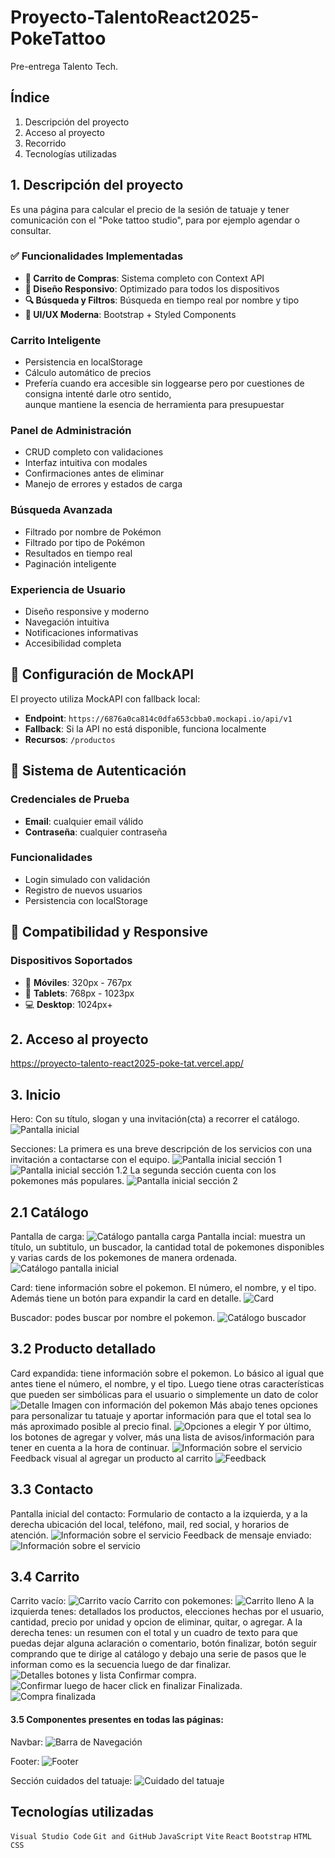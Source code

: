 # Proyecto-TalentoReact2025-PokeTattoo

Pre-entrega Talento Tech.

## Índice

1. Descripción del proyecto
2. Acceso al proyecto
3. Recorrido
4. Tecnologías utilizadas

## 1. Descripción del proyecto

Es una página para calcular el precio de la sesión de tatuaje y tener comunicación con el "Poke tattoo studio", para por ejemplo agendar o consultar.
### ✅ Funcionalidades Implementadas

- **🛒 Carrito de Compras**: Sistema completo con Context API
- **📱 Diseño Responsivo**: Optimizado para todos los dispositivos
- **🔍 Búsqueda y Filtros**: Búsqueda en tiempo real por nombre y tipo
- **🎨 UI/UX Moderna**: Bootstrap + Styled Components

### **Carrito Inteligente**
- Persistencia en localStorage
- Cálculo automático de precios
- Prefería cuando era accesible sin loggearse pero por cuestiones de consigna intenté darle otro sentido, <br> aunque mantiene la esencia de herramienta para presupuestar
### **Panel de Administración**
- CRUD completo con validaciones
- Interfaz intuitiva con modales
- Confirmaciones antes de eliminar
- Manejo de errores y estados de carga

### **Búsqueda Avanzada**
- Filtrado por nombre de Pokémon
- Filtrado por tipo de Pokémon
- Resultados en tiempo real
- Paginación inteligente

### **Experiencia de Usuario**
- Diseño responsive y moderno
- Navegación intuitiva
- Notificaciones informativas
- Accesibilidad completa

## 🔧 **Configuración de MockAPI**

El proyecto utiliza MockAPI con fallback local:
- **Endpoint**: `https://6876a0ca814c0dfa653cbba0.mockapi.io/api/v1`
- **Fallback**: Si la API no está disponible, funciona localmente
- **Recursos**: `/productos`

## 👤 **Sistema de Autenticación**

### Credenciales de Prueba
- **Email**: cualquier email válido
- **Contraseña**: cualquier contraseña

### Funcionalidades
- Login simulado con validación
- Registro de nuevos usuarios
- Persistencia con localStorage

## 📱 **Compatibilidad y Responsive**

### Dispositivos Soportados
- 📱 **Móviles**: 320px - 767px
- 📱 **Tablets**: 768px - 1023px
- 💻 **Desktop**: 1024px+


## 2. Acceso al proyecto

https://proyecto-talento-react2025-poke-tat.vercel.app/

## 3. Inicio

Hero:
Con su título, slogan y una invitación(cta) a recorrer el catálogo.
![Pantalla inicial](https://github.com/anaelisab/Proyecto-TalentoReact2025-PokeTattoo/blob/main/public/images/Inicio-hero-rm.png)

Secciones:
La primera es una breve descripción de los servicios con una invitación a contactarse con el equipo.
![Pantalla inicial sección 1](https://github.com/anaelisab/Proyecto-TalentoReact2025-PokeTattoo/blob/main/public/images/Inicio-seccion-1-rm.png)
![Pantalla inicial sección 1.2](https://github.com/anaelisab/Proyecto-TalentoReact2025-PokeTattoo/blob/main/public/images/Inicio-seccion-1-2-rm.png)
La segunda sección cuenta con los pokemones más populares.
![Pantalla inicial sección 2](https://github.com/anaelisab/Proyecto-TalentoReact2025-PokeTattoo/blob/main/public/images/Inicio-seccion-2-rm.png)

## 2.1 Catálogo 
Pantalla de carga:
![Catálogo pantalla carga](https://github.com/anaelisab/Proyecto-TalentoReact2025-PokeTattoo/blob/main/public/images/Pantalla-carga-rm.png)
Pantalla incial: muestra un título, un subtitulo, un buscador, la cantidad total de pokemones disponibles y varias cards de los pokemones de manera ordenada.
![Catálogo pantalla inicial](https://github.com/anaelisab/Proyecto-TalentoReact2025-PokeTattoo/blob/main/public/images/Catalogo-buscador-rm.png)

Card: tiene información sobre el pokemon. El número, el nombre, y el tipo. Además tiene un botón para expandir la card en detalle.
![Card](https://github.com/anaelisab/Proyecto-TalentoReact2025-PokeTattoo/blob/main/public/images/Card-Pokemon-rm.png)

Buscador: podes buscar por nombre el pokemon.
![Catálogo buscador](https://github.com/anaelisab/Proyecto-TalentoReact2025-PokeTattoo/blob/main/public/images/Catalogo-buscador2-rm.png)

## 3.2 Producto detallado
Card expandida: tiene información sobre el pokemon. Lo básico al igual que antes tiene el número, el nombre, y el tipo. Luego tiene otras características que pueden ser simbólicas para el usuario o simplemente un dato de color
![Detalle Imagen con información del pokemon](https://github.com/anaelisab/Proyecto-TalentoReact2025-PokeTattoo/blob/main/public/images/Detalle-1-rm.png)
Más abajo tenes opciones para personalizar tu tatuaje y aportar información para que el total sea lo más aproximado posible al precio final.
![Opciones a elegir](https://https://github.com/anaelisab/Proyecto-TalentoReact2025-PokeTattoo/blob/main/public/images/Detalle-2-rm.png)
Y por último, los botones de agregar y volver, más una lista de avisos/información para tener en cuenta a la hora de continuar.
![Información sobre el servicio](https://github.com/anaelisab/Proyecto-TalentoReact2025-PokeTattoo/blob/main/public/images/Detalle-3-rm.png)
Feedback visual al agregar un producto al carrito
![Feedback](https://github.com/anaelisab/Proyecto-TalentoReact2025-PokeTattoo/blob/main/public/images/Feedback-agregado-rm.png)


## 3.3 Contacto
Pantalla inicial del contacto: Formulario de contacto a la izquierda, y a la derecha ubicación del local, teléfono, mail, red social, y horarios de atención.
![Información sobre el servicio](https://github.com/anaelisab/Proyecto-TalentoReact2025-PokeTattoo/blob/main/public/images/Contacto-rm.png?raw=true)
Feedback de mensaje enviado:
![Información sobre el servicio](https://github.com/anaelisab/Proyecto-TalentoReact2025-PokeTattoo/blob/main/public/images/Mensaje-enviado-rm.png)

## 3.4 Carrito
Carrito vacío:
![Carrito vacío](https://github.com/anaelisab/Proyecto-TalentoReact2025-PokeTattoo/blob/main/public/images/Carrito-1-rm.png)
Carrito con pokemones:
![Carrito lleno](https://github.com/anaelisab/Proyecto-TalentoReact2025-PokeTattoo/blob/main/public/images/Carrito-2-rm.png)
A la izquierda tenes: detallados los productos, elecciones hechas por el usuario, cantidad, precio por unidad y opcion de eliminar, quitar, o agregar.
A la derecha tenes: un resumen con el total y un cuadro de texto para que puedas dejar alguna aclaración o comentario, botón finalizar, botón seguir comprando que te dirige al catálogo y debajo una serie de pasos que le informan como es la secuencia luego de dar finalizar.
![Detalles botones y lista](https://github.com/anaelisab/Proyecto-TalentoReact2025-PokeTattoo/blob/main/public/images/Carrito-detalle-rm.png)
Confirmar compra.
![Confirmar luego de hacer click en finalizar](https://github.com/anaelisab/Proyecto-TalentoReact2025-PokeTattoo/blob/main/public/images/Finalizar-compra-rm.png)
Finalizada.
![Compra finalizada](https://github.com/anaelisab/Proyecto-TalentoReact2025-PokeTattoo/blob/main/public/images/Feedback-Compra-Finalizada-rm.png)

#### 3.5 Componentes presentes en todas las páginas:
Navbar:
![Barra de Navegación](https://github.com/anaelisab/Proyecto-TalentoReact2025-PokeTattoo/blob/main/public/images/BarraNavegacion-rm.png)

Footer:
![Footer](https://github.com/anaelisab/Proyecto-TalentoReact2025-PokeTattoo/blob/main/public/images/Footer-rm.png)

Sección cuidados del tatuaje:
![Cuidado del tatuaje](https://github.com/anaelisab/Proyecto-TalentoReact2025-PokeTattoo/blob/main/public/images/Complemento-cuidado-rm.png)





## Tecnologías utilizadas

`Visual Studio Code`
`Git and GitHub`
`JavaScript` `Vite` `React` `Bootstrap`
`HTML`
`CSS`
